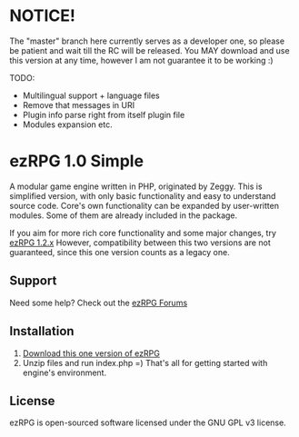 NOTICE!
=====
The "master" branch here currently serves as a developer one, so please be patient and wait till the RC will be released. You MAY download and use this version at any time, however I am not guarantee it to be working :)

TODO:
- Multilingual support + language files
- Remove that messages in URI
- Plugin info parse right from itself plugin file
- Modules expansion etc.

ezRPG 1.0 Simple
=====

A modular game engine written in PHP, originated by Zeggy.
This is simplified version, with only basic functionality and easy to understand source code.
Core's own functionality can be expanded by user-written modules. Some of them are already included in the package.

If you aim for more rich core functionality and some major changes, try [ezRPG 1.2.x](https://github.com/ezrpg/ezRPG-1.2.x)
However, compatibility between this two versions are not guaranteed, since this one version counts as a legacy one.

## Support
Need some help? Check out the [ezRPG Forums](http://www.ezrpgproject.net/)

## Installation
1. [Download this one version of ezRPG](https://github.com/scsmash3r/ezRPG-Simple/archive/master.zip)
2. Unzip files and run index.php =) That's all for getting started with engine's environment.

## License
ezRPG is open-sourced software licensed under the GNU GPL v3 license.
